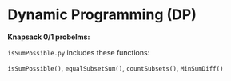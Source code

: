 # Dynamic Programming (DP)
**Knapsack 0/1 probelms:**

`isSumPossible.py` includes these functions:

`isSumPossible()`, `equalSubsetSum()`, `countSubsets()`, `MinSumDiff()`  
